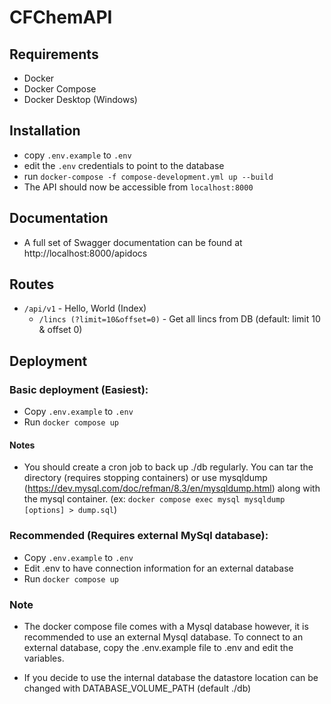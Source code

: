 # CFChemAPI

## Requirements

* Docker
* Docker Compose
* Docker Desktop (Windows)

## Installation

* copy `.env.example` to `.env`
* edit the `.env` credentials to point to the database
* run `docker-compose -f compose-development.yml up --build`
* The API should now be accessible from `localhost:8000`

## Documentation

* A full set of Swagger documentation can be found at http://localhost:8000/apidocs

## Routes

* `/api/v1` - Hello, World (Index)
    * `/lincs (?limit=10&offset=0)` - Get all lincs from DB (default: limit 10 & offset 0)

## Deployment

### Basic deployment (Easiest):
* Copy `.env.example` to `.env`
* Run `docker compose up`

#### Notes
* You should create a cron job to back up ./db regularly. You can tar the directory (requires stopping containers) or use mysqldump (https://dev.mysql.com/doc/refman/8.3/en/mysqldump.html) along with the mysql container. (ex: `docker compose exec mysql mysqldump [options] > dump.sql`)

### Recommended (Requires external MySql database):

* Copy `.env.example` to `.env`
* Edit .env to have connection information for an external database
* Run `docker compose up`

### Note
* The docker compose file comes with a Mysql database however, it is recommended to use an external Mysql database. To connect to an external database, copy the .env.example file to .env and edit the variables.

* If you decide to use the internal database the datastore location can be changed with DATABASE_VOLUME_PATH (default ./db)